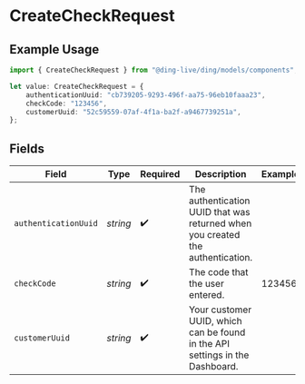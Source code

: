 # CreateCheckRequest

## Example Usage

```typescript
import { CreateCheckRequest } from "@ding-live/ding/models/components";

let value: CreateCheckRequest = {
    authenticationUuid: "cb739205-9293-496f-aa75-96eb10faaa23",
    checkCode: "123456",
    customerUuid: "52c59559-07af-4f1a-ba2f-a9467739251a",
};
```

## Fields

| Field                                                                          | Type                                                                           | Required                                                                       | Description                                                                    | Example                                                                        |
| ------------------------------------------------------------------------------ | ------------------------------------------------------------------------------ | ------------------------------------------------------------------------------ | ------------------------------------------------------------------------------ | ------------------------------------------------------------------------------ |
| `authenticationUuid`                                                           | *string*                                                                       | :heavy_check_mark:                                                             | The authentication UUID that was returned when you created the authentication. |                                                                                |
| `checkCode`                                                                    | *string*                                                                       | :heavy_check_mark:                                                             | The code that the user entered.                                                | 123456                                                                         |
| `customerUuid`                                                                 | *string*                                                                       | :heavy_check_mark:                                                             | Your customer UUID, which can be found in the API settings in the Dashboard.   |                                                                                |